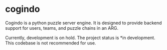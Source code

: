 cogindo
=======

Cogindo is a python puzzle server engine.  It is designed to provide backend support
for users, teams, and puzzle chains in an ARG.

Currently, development is on hold.  The project status is *in development.  This codebase is not recommended for use.
